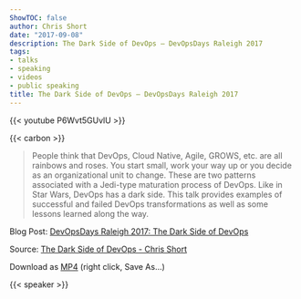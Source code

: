 ```yaml
---
ShowTOC: false
author: Chris Short
date: "2017-09-08"
description: The Dark Side of DevOps — DevOpsDays Raleigh 2017
tags:
- talks
- speaking
- videos
- public speaking
title: The Dark Side of DevOps — DevOpsDays Raleigh 2017
---
```


{{< youtube P6Wvt5GUvlU >}}

{{< carbon >}}

> People think that DevOps, Cloud Native, Agile, GROWS, etc. are all rainbows and roses. You start small, work your way up or you decide as an organizational unit to change. These are two patterns associated with a Jedi-type maturation process of DevOps. Like in Star Wars, DevOps has a dark side. This talk provides examples of successful and failed DevOps transformations as well as some lessons learned along the way.

Blog Post: [DevOpsDays Raleigh 2017: The Dark Side of DevOps](/devopsdays-raleigh-2017-the-dark-side-of-devops/)  

Source: [The Dark Side of DevOps - Chris Short](https://youtu.be/P6Wvt5GUvlU)

Download as [MP4](https://cdn.chrisshort.net/chrisshort/The-Dark-Side-of-DevOps-Chris-Short.mp4)  (right click, Save As...)

{{< speaker >}}
